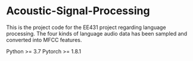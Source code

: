 # Acoustic-Signal-Processing
This is the project code for the EE431 project regarding language processing. The four kinds of language audio data has been sampled and converted into MFCC features.

Python >= 3.7
Pytorch >= 1.8.1

